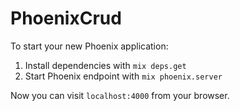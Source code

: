 # PhoenixCrud

To start your new Phoenix application:

1. Install dependencies with `mix deps.get`
2. Start Phoenix endpoint with `mix phoenix.server`

Now you can visit `localhost:4000` from your browser.
